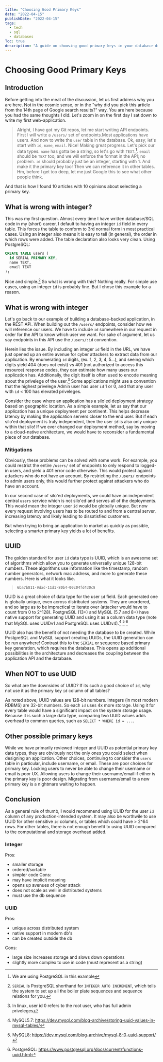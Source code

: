 ```yaml
---
title: "Choosing Good Primary Keys"
date: "2022-04-15"
publishDate: "2022-04-15"
tags:
  - tech
  - sql
  - databases
Toc: true
description: "A guide on choosing good primary keys in your database-driven application."
---
```


# Choosing Good Primary Keys

## Introduction

Before getting into the meat of the discussion, let us first address why you are here. Not in the cosmic sense, or in the "why did you pick this article from the 14th page of Google search results?" way. You are here because you had the same thoughts I did. Let's zoom in on the first day I sat down to write my first web-application.

> Alright, I have got my Git repos, let me start writing API endpoints. First I will write a `/users/` set of endpoints.Most applications have users. And now to write the `user` table in the database. Ok, easy; let's start with `id`, `name`, `email`. Nice! Making great progress. Let's pick our data types. `name` has gotta be a string, so let's go with `TEXT`.[^1]. `email` should be `TEXT` too, and we will enforce the format in the API; no problem. `id` should probably just be an integer, starting with 1. And make it the primary key too! Then we can reference it in other tables. Hm, before I get too deep, let me just Google this to see what other people think. 

And that is how I found 10 articles with 10 opinions about selecting a primary key.

## What is wrong with integer?

This was my first question. Almost every time I have written database/SQL code in my (short) career, I default to having an integer `id` field in every table. This forces the table to conform to 3rd normal form in most practical cases. Using an integer also means it is easy to tell (in general), the order in which rows were added. The table declaration also looks very clean. Using PostgreSQL:

```sql
CREATE TABLE users (
  id SERIAL PRIMARY KEY,
  name TEXT,
  email TEXT
);
```

Nice and simple.[^2] So what is wrong with this? Nothing really. For simple use cases, using an integer `id` is probably fine. But I chose this example for a reason. 

## What is wrong with integer

Let's go back to our example of building a database-backed application, in the REST API. When building out the `/users/` endpoints, consider how we will reference our users. We have to include `id` somewhere in our request in order for the API to know which user we want. For sake of argument, let us say endpoints in this API use the `/users/:id` convention. 

Herein lies the issue. By including an integer `id` field in the URL, we have just opened up an entire avenue for cyber attackers to extract data from our application. By enumerating `id` digits, (ex. 1, 2, 3, 4, 5...), and seeing which digits yield 404 (does not exist) vs 401 (not authorized to access this resource) response codes, they can estimate how many users our application has. Additionally, the digit itself is often used to encode meaning about the privelege of the user.[^3] Some applications might use a convention that the highest privelege Admin user has user `id` 1 or 0, and that any user with `id` < 100 has elevated priveleges.

Consider the case where an application has a silo'ed deployment strategy based on geographic location. As a simple example, let us say that our application has a unique deployment per continent. This helps decrease latency by making the application servers closer to the end user. But if each silo'ed deployment is truly independent, then the user `id` is also only unique within that silo! If we ever changed our deployment method, say by moving to a cloud-native architecture, we would have to reconsider a fundamental piece of our database. 

### Mitigations

Obviously, these problems can be solved with some work. For example, you could restrict the entire `/users/` set of endpoints to only respond to logged-in users, and yield a 401 error code otherwise. This would protect against attackers who do not have an account. By restricting the `/users/` endpoints to admin users only, this would further protect against attackers who do have an account.

In our second case of silo'ed deployments, we could have an independent central `users` service which is not silo'ed and serves all of the deployments. This would mean the integer user `id` would be globally unique. But now every request involving users has to be routed to and from a central server, increasing latency and likely leading to dissatisfied customers. 

But when trying to bring an application to market as quickly as possible, selecting a smarter primary key yields a lot of benefits. 

## UUID

The golden standard for user `id` data type is UUID, which is an awesome set of algorithms which allow you to generate universally unique 128-bit numbers. These algorithms use information like the timestamp, random number generators, network mac address, and more to generate these numbers. Here is what it looks like.

> `6ba7b811-9dad-11d1-80b4-00c04fd430c8`

UUID is a great choice of data type for the user `id` field. Each generated one is globally unique, even across distributed systems. They are unordered, and so large as to be impractical to iterate over (attacker would have to count from 0 to 2^128). PostgreSQL (13+) and MySQL (5.7 and 8+) have native support for generating UUID and using it as a column data type (note that MySQL uses UUIDv1 and PostgreSQL uses UUIDv4).[^4] [^5] [^6] 

UUID also has the benefit of not needing the database to be created. While PostgreSQL and MySQL support creating UUIDs, the UUID generation can be run anywhere! Contrast this to the `SERIAL` or sequence based primary key generation, which requires the database. This opens up additional possibilities in the architecture and decreases the coupling between the application API and the database. 

## When NOT to use UUID

So what are the downsides of UUID? If its such a good choice of `id`, why not use it as the primary key `id` column of all tables?

As noted above, UUID values are 128-bit numbers. Integers (in most modern RDBMS) are 32-bit numbers. So each `id` uses 4x more storage. Using it for every table would have a significant impact on the system storage usage. Because it is such a large data type, comparing two UUID values adds overhead to common queries, such as `SELECT * WHERE id = ...`.

## Other possible primary keys

While we have primarily reviewed integer and UUID as potential primary key data types, they are obviously not the only ones you could select when designing an application. Other choices, continuing to consider the `users` table in particular, include username, or email. These are poor choices for primary key. Locking users to never be able to change their username or email is poor UX. Allowing users to change their username/email if either is the primary key is poor design. Migrating from username/email to a new primary key is a nightmare waiting to happen. 

## Conclusion

As a general rule of thumb, I would recommend using UUID for the user `id` column of any production-intended system. It may also be worthwile to use UUID for other sensitive `id` columns, or tables which could have > 2^64 rows. For other tables, there is not enough benefit to using UUID compared to the computational and storage overhead added.

### Integer
Pros:
- smaller storage
- ordered/sortable
- simpler code
Cons: 
- may have implicit meaning
- opens up avenues of cyber attack
- does not scale as well in distributed systems
- must use the db sequence

### UUID
Pros:
- unique across distributed system
- native support in modern db's
- can be created outside the db

Cons:
- large size increases storage and slows down operations
- slightly more complex to use in code (must represent as a string)


[^1]: We are using PostgreSQL in this example
[^2]: `SERIAL` is PostgreSQL shorthand for `INTEGER AUTO INCREMENT`, which tells the system to set up all the boiler plate sequences and sequence relations for you.
[^3]: In linux, user id 0 refers to the root user, who has full admin priveleges
[^4]: MySQL5.7: https://dev.mysql.com/blog-archive/storing-uuid-values-in-mysql-tables/
[^5]: MySQL8: https://dev.mysql.com/blog-archive/mysql-8-0-uuid-support/
[^6]: PostgreSQL: https://www.postgresql.org/docs/current/functions-uuid.html

